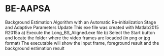 # BE-AAPSA
Background Estimation Algorithm with an Automatic Re-initialization Stage and Adaptive Parameters Update
This exe file was created with Matlab2015 R2015a 
a) Execute the Long_BS_Aligned.exe file
b) Select the Start button and locate the folder where the video frames are locaded (in png or jpg format)
The executable will show the input frame, foreground result and the background estimation result
